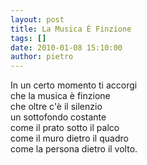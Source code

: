 ```yaml
---
layout: post
title: La Musica È Finzione
tags: []
date: 2010-01-08 15:10:00
author: pietro
---
```

In un certo momento ti accorgi<br/>che la musica è finzione<br/>che oltre c'è il silenzio<br/>un sottofondo costante<br/>come il prato sotto il palco<br/>come il muro dietro il quadro<br/>come la persona dietro il volto.
